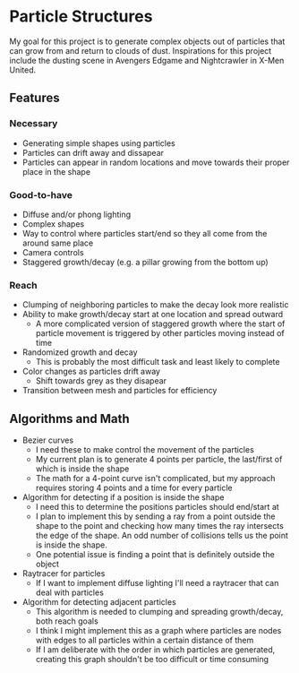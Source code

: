 # Particle Structures

My goal for this project is to generate complex objects out of particles that can grow from and return to clouds of dust. Inspirations for this project include the 
dusting scene in Avengers Edgame and Nightcrawler in X-Men United. 

## Features

### Necessary
- Generating simple shapes using particles
- Particles can drift away and dissapear
- Particles can appear in random locations and move towards their proper place in the shape

### Good-to-have
- Diffuse and/or phong lighting
- Complex shapes
- Way to control where particles start/end so they all come from the around same place
- Camera controls
- Staggered growth/decay (e.g. a pillar growing from the bottom up)

### Reach
- Clumping of neighboring particles to make the decay look more realistic
- Ability to make growth/decay start at one location and spread outward
  - A more complicated version of staggered growth where the start of particle movement is triggered by other particles moving instead of time
- Randomized growth and decay
  - This is probably the most difficult task and least likely to complete
- Color changes as particles drift away
  - Shift towards grey as they disapear 
- Transition between mesh and particles for efficiency 


## Algorithms and Math
- Bezier curves
  - I need these to make control the movement of the particles
  - My current plan is to generate 4 points per particle, the last/first of which is inside the shape
  - The math for a 4-point curve isn't complicated, but my approach requires storing 4 points and a time for every particle
- Algorithm for detecting if a position is inside the shape
  - I need this to determine the positions particles should end/start at
  - I plan to implement this by sending a ray from a point outside the shape to the point and checking how many times the ray intersects the edge of the shape. An odd number of collisions tells us the point is inside the shape.
  - One potential issue is finding a point that is definitely outside the object
- Raytracer for particles
  - If I want to implement diffuse lighting I'll need a raytracer that can deal with particles
- Algorithm for detecting adjacent particles
  - This algorithm is needed to clumping and spreading growth/decay, both reach goals
  - I think I might implement this as a graph where particles are nodes with edges to all particles within a certain distance of them
  - If I am deliberate with the order in which particles are generated, creating this graph shouldn't be too difficult or time consuming




